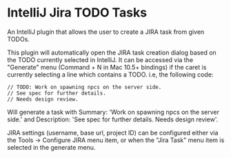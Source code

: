 # IntelliJ Jira TODO Tasks

An IntelliJ plugin that allows the user to create a JIRA task from given TODOs.

This plugin will automatically open the JIRA task creation dialog based on the TODO currently selected in IntelliJ.
It can be accessed via the "Generate" menu (Command + N in Mac 10.5+ bindings) if the caret is currently selecting a line which contains a TODO.
i.e, the following code:

```
// TODO: Work on spawning npcs on the server side.
// See spec for further details.
// Needs design review.
```

Will generate a task with Summary: 'Work on spawning npcs on the server side.' and Description: 'See spec for further details. Needs design review'.

JIRA settings (username, base url, project ID) can be configured either via the Tools -&gt; Configure JIRA menu item, or when the "Jira Task" menu item is selected in the generate menu.
